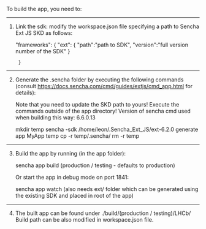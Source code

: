 To build the app, you need to:

----------------------------------------------------------------------

1) Link the sdk: modify the workspace.json file specifying a path to 
   Sencha Ext JS SKD as follows:

	"frameworks": {
		"ext": {
		    "path":"path to SDK",
		    "version":"full version number of the SDK"
		}
        
        
    	}

----------------------------------------------------------------------

2) Generate the .sencha folder by executing the following commands
   (consult https://docs.sencha.com/cmd/guides/extjs/cmd_app.html 
   for details):

   Note that you need to update the SKD path to yours!
   Execute the commands outside of the app directory!
   Version of sencha cmd used when building this way: 6.6.0.13


	mkdir temp
	sencha -sdk /home/leon/.Sencha_Ext_JS/ext-6.2.0 generate app MyApp temp
	cp -r temp/.sencha/ <Sencha app folder from the repo>
	rm -r temp
 

----------------------------------------------------------------------

3) Build the app by running (in the app folder):

	sencha app build (production / testing - defaults to production)

   Or start the app in debug mode on port 1841:

	sencha app watch (also needs ext/ folder which can be generated
			 using the existing SDK and placed in root of 
			 the app)

----------------------------------------------------------------------

4) The built app can be found under ./build/(production / testing)/LHCb/
   Build path can be also modified in workspace.json file.
